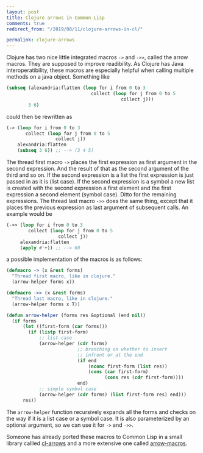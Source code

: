 ```yaml
---
layout: post
title: Clojure arrows in Common Lisp 
comments: true
redirect_from: "/2019/08/11/clojure-arrows-in-cl/"

permalink: clojure-arrows 
---
```


Clojure has two nice little integrated macros `->` and `->>`, called the arrow macros. They are supposed to improve readibility. 
As Clojure has Java interoperatibility, these macros are especially helpful when calling multiple methods on a java object.
Something like
```cl
(subseq (alexandria:flatten (loop for i from 0 to 3 
                               collect (loop for j from 0 to 5
                                          collect j)))
        3 6)
```
could then be rewritten as 
```cl
(-> (loop for i from 0 to 3 
       collect (loop for j from 0 to 5
                  collect j))
    alexandria:flatten
    (subseq 3 6)) ;; --> (3 4 5)
```
The thread first macro `->` places the first expression as first argument in the second expression. And the result of that as the 
second argument of the third and so on. If the second expression is a list the first expression is just passed in as it is 
(list case). If the 
second expression is a symbol a new list is created with the second expression a first element and the first expression a second 
element (symbol case). Ditto for the remaining expressions. 
The thread last macro `->>` does the same thing, except that it places the previous 
expression as last argument of subsequent calls. An example would be
```cl
(->> (loop for i from 0 to 3 
        collect (loop for j from 0 to 5
                   collect j))
     alexandria:flatten
     (apply #'+)) ;; --> 60
```
a possible implementation of the macros is as follows:
```cl
(defmacro -> (x &rest forms)
  "Thread first macro, like in clojure."
  (arrow-helper forms x))

(defmacro ->> (x &rest forms)
  "Thread last macro, like in clojure."
  (arrow-helper forms x T))

(defun arrow-helper (forms res &optional (end nil))
  (if forms
      (let ((first-form (car forms)))
        (if (listp first-form)
            ;; list case
            (arrow-helper (cdr forms)
                          ;; branching on whether to insert 
                          ;; infront or at the end
                          (if end
                              (nconc first-form (list res))
                              (cons (car first-form)
                                    (cons res (cdr first-form))))
                          end)
            ;; simple symbol case
            (arrow-helper (cdr forms) (list first-form res) end)))
      res))
```
The `arrow-helper` function recursively expands all the forms and checks on the way if it is a list case or a symbol case. 
It is also parameterized by an optional argument, so we can use it for `->` and `->>`.

Someone has already ported these macros to Common Lisp in a small library callled 
[cl-arrows](https://github.com/nightfly19/cl-arrows)
and a more extensive one called [arrow-macros](https://github.com/hipeta/arrow-macros/). 
